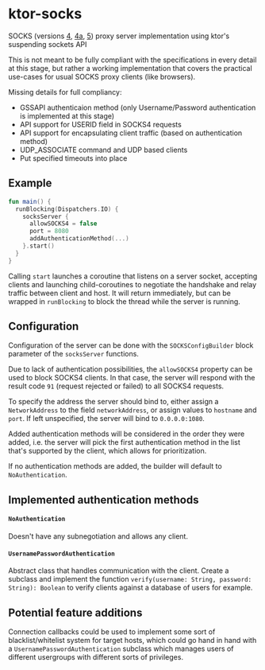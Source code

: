 # ktor-socks
SOCKS (versions [4](http://ftp.icm.edu.pl/packages/socks/socks4/SOCKS4.protocol), [4a](https://www.openssh.com/txt/socks4a.protocol), [5](https://tools.ietf.org/html/rfc1928)) proxy server implementation using ktor's suspending sockets API

This is not meant to be fully compliant with the specifications in every detail at this stage, but rather a working implementation that covers the practical use-cases for usual SOCKS proxy clients (like browsers).

Missing details for full compliancy:
- GSSAPI authenticaion method (only Username/Password authentication is implemented at this stage)
- API support for USERID field in SOCKS4 requests
- API support for encapsulating client traffic (based on authentication method)
- UDP_ASSOCIATE command and UDP based clients
- Put specified timeouts into place

## Example
```kotlin
fun main() {
  runBlocking(Dispatchers.IO) {
    socksServer {
      allowSOCKS4 = false
      port = 8080
      addAuthenticationMethod(...)
    }.start()
  }
}
```

Calling `start` launches a coroutine that listens on a server socket, accepting clients and launching child-coroutines to negotiate the handshake and relay traffic between client and host. It will return immediately, but can be wrapped in `runBlocking` to block the thread while the server is running.

## Configuration
Configuration of the server can be done with the `SOCKSConfigBuilder` block parameter of the `socksServer` functions.

Due to lack of authentication possibilities, the `allowSOCKS4` property can be used to block SOCKS4 clients. In that case, the server will respond with the result code `91` (request rejected or failed) to all SOCKS4 requests.

To specify the address the server should bind to, either assign a `NetworkAddress` to the field `networkAddress`, or assign values to `hostname` and `port`. If left unspecified, the server will bind to `0.0.0.0:1080`.

Added authentication methods will be considered in the order they were added, i.e. the server will pick the first authentication method in the list that's supported by the client, which allows for prioritization.

If no authentication methods are added, the builder will default to `NoAuthentication`.

## Implemented authentication methods
#### `NoAuthentication`
Doesn't have any subnegotiation and allows any client.

#### `UsernamePasswordAuthentication`
Abstract class that handles communication with the client. Create a subclass and implement the function `verify(username: String, password: String): Boolean` to verify clients against a database of users for example.

## Potential feature additions
Connection callbacks could be used to implement some sort of blacklist/whitelist system for target hosts, which could go hand in hand with a `UsernamePasswordAuthentication` subclass which manages users of different usergroups with different sorts of privileges.
